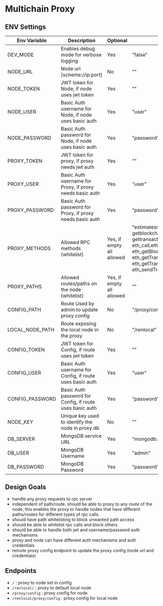 # Multichain Proxy

## ENV Settings

| Env Variable   | Description                                              | Optional                  |   Default Value  (in Docker image)                                                                                                                                                                                                                                                                                                                                                                                                                                                     |
|----------------|----------------------------------------------------------|---------------------------|----------------------------------------------------------------------------------------------------------------------------------------------------------------------------------------------------------------------------------------------------------------------------------------------------------------------------------------------------------------------------------------------------------------------------------------------------------------------------------------|
| DEV_MODE       | Enables debug mode for verbose logging                   | Yes                       | "false"                                                                                                                                                                                                                                                                                                                                                                                                                                                                                |
| NODE_URL       | Node url [scheme://ip:port]                              | No                        | ""                                                                                                                                                                                                                                                                                                                                                                                                                                                                                     |
| NODE_TOKEN     | JWT token for Node, if node uses jwt token               | Yes                       | ""                                                                                                                                                                                                                                                                                                                                                                                                                                                                                     |
| NODE_USER      | Basic Auth username for Node, if node uses basic auth    | Yes                       | "user"                                                                                                                                                                                                                                                                                                                                                                                                                                                                                 |
| NODE_PASSWORD  | Basic Auth password for Node, if node uses basic auth    | Yes                       | "password"                                                                                                                                                                                                                                                                                                                                                                                                                                                                             |
| PROXY_TOKEN    | JWT token for proxy, if proxy needs jwt auth             | Yes                       | ""                                                                                                                                                                                                                                                                                                                                                                                                                                                                                     |
| PROXY_USER     | Basic Auth username for Proxy, if proxy needs basic auth | Yes                       | "user"                                                                                                                                                                                                                                                                                                                                                                                                                                                                                 |
| PROXY_PASSWORD | Basic Auth password for Proxy, if proxy needs basic auth | Yes                       | "password"                                                                                                                                                                                                                                                                                                                                                                                                                                                                             |
| PROXY_METHODS  | Allowed RPC methods (whitelist)                          | Yes, if empty all allowed | "estimatesmartfee,estimatefee,getbestblockhash, getblockchaininfo,getblockcount,getrawtransaction, gettransaction,gettxout,listunspent,sendrawtransaction,eth_blockNumber, eth_call,eth_chainId,eth_estimateGas,eth_gasPrice,eth_getBalance, eth_getBlockByHash,eth_getBlockByNumber,eth_getCode,eth_getLogs, eth_getTransactionByHash,eth_getTransactionCount, eth_getTransactionReceipt,eth_pendingTransactions,eth_sendRawTransaction, eth_sendTransaction,eth_syncing,net_version" |
| PROXY_PATHS    | Allowed routes/paths on the node (whitelist)             | Yes, if empty all allowed | ""                                                                                                                                                                                                                                                                                                                                                                                                                                                                                     |
| CONFIG_PATH    | Route Used by admin to update proxy config               | No                        | "/proxy/config"                                                                                                                                                                                                                                                                                                                                                                                                                                                                        |
| LOCAL_NODE_PATH| Route exposing the local node in the proxy               | No                        | "/renlocal"                                                                                                                                                                                                                                                                                                                                                                                                                                                                            |
| CONFIG_TOKEN   | JWT token for Config, if route uses jwt token            | Yes                       | ""                                                                                                                                                                                                                                                                                                                                                                                                                                                                                     |
| CONFIG_USER    | Basic Auth username for Config, if route uses basic auth | Yes                       | "user"                                                                                                                                                                                                                                                                                                                                                                                                                                                                                 |
| CONFIG_PASSWORD| Basic Auth password for Config, if route uses basic auth | Yes                       | "password"                                                                                                                                                                                                                                                                                                                                                                                                                                                                             |
| NODE_KEY       | Unique key used to identify the node in proxy db         | No                        | ""                                                                                                                                                                                                                                                                                                                                                                                                                                                                                     |
| DB_SERVER      | MongoDB service URL                                      | Yes                       | "mongodb://mongo-service:27017"                                                                                                                                                                                                                                                                                                                                                                                                                                                        |
| DB_USER        | MongoDB Username                                         | Yes                       | "admin"                                                                                                                                                                                                                                                                                                                                                                                                                                                                                |
| DB_PASSWORD    | MongoDB Password                                         | Yes                       | "password"                                                                                                                                                                                                                                                                                                                                                                                                                                                                             |

## Design Goals

- handle any proxy requests to rpc server
- independent of path/route, should be able to proxy to any route of the node, this enables the proxy to handle nodes that have different paths/routes for different types of rpc calls.
- should have path whitelisting to block unwanted path access
- should be able to whitelist rpc calls and block others
- should be able to handle both jwt and username/password auth mechanisms
- proxy and node can have different auth mechanisms and auth credentials
- remote proxy config endpoint to update the proxy config (node url and credentials)

## Endpoints

- `/` : proxy to node set in config
- `/renlocal/` : proxy to default local node
- `/proxy/config` : proxy config for node
- `/renlocal/proxy/config` : proxy config for local node
